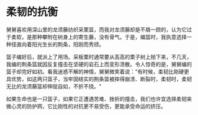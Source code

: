 # 柔韧的抗衡

舅舅喜欢用深山里的龙须藤纺织采栗篮，而我对龙须藤却是不屑一顾的，认为它过于柔软，是那种攀附在树身上的寄生藤，没有骨气。于是，编篮时，我执意选择一种径直向着阳光生长的荆条，阳刚而秀颀。 

篮子编好后，就派上了用场。采板栗时通常要从高高的栗子树上抛下来，不几天，我编的荆条篮就因反复撞击在坚硬的岩石上而变形溃散。令人惊奇的是，舅舅编的篮子却完好如初。看我迷惑不解的神情，舅舅微笑着说："有时候，柔韧比刚硬更具优势，如这两只篮子，当牢固结实的荆条篮被摔得崩溃、断裂时，柔韧时，柔韧无比的龙须藤篮却伸屈自如，不折不挠。" 

如果生命也是一只篮子，如果它正遭遇苦难、挫折的撞击，我们也许宜选择柔韧来做心灵的防护网，它比刚性的对抗更不易受伤，更能承受命运的挤压。
 